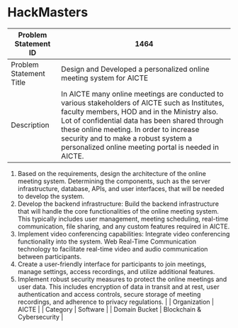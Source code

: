# HackMasters


| Problem Statement ID | 1464 |
|----------------------|------|
| Problem Statement Title | Design and Developed a personalized online meeting system for AICTE |
| Description | In AICTE many online meetings are conducted to various stakeholders of AICTE such as Institutes, faculty members, HOD and in the Ministry also. Lot of confidential data has been shared through these online meeting. In order to increase security and to make a robust system a personalized online meeting portal is needed in AICTE. 
1. Based on the requirements, design the architecture of the online meeting system. Determining the components, such as the server infrastructure, database, APIs, and user interfaces, that will be needed to develop the system. 
2. Develop the backend infrastructure: Build the backend infrastructure that will handle the core functionalities of the online meeting system. This typically includes user management, meeting scheduling, real-time communication, file sharing, and any custom features required in AICTE. 
3. Implement video conferencing capabilities: Integrate video conferencing functionality into the system. Web Real-Time Communication technology to facilitate real-time video and audio communication between participants. 
4. Create a user-friendly interface for participants to join meetings, manage settings, access recordings, and utilize additional features. 
5. Implement robust security measures to protect the online meetings and user data. This includes encryption of data in transit and at rest, user authentication and access controls, secure storage of meeting recordings, and adherence to privacy regulations. |
| Organization | AICTE |
| Category | Software |
| Domain Bucket | Blockchain & Cybersecurity |
